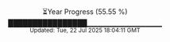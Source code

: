 <p align="center">
⏳Year Progress (55.55 %)<br>
████████████████▁▁▁▁▁▁▁▁▁▁▁▁▁▁ <br>
<sub>Updated: Tue, 22 Jul 2025 18:04:11 GMT</sub>
</p>

